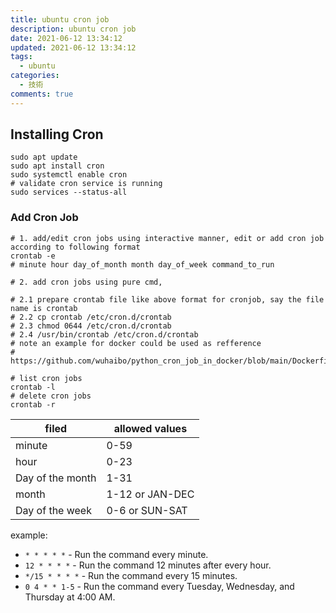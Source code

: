 ```yaml
---
title: ubuntu cron job
description: ubuntu cron job
date: 2021-06-12 13:34:12
updated: 2021-06-12 13:34:12
tags:
  - ubuntu
categories:
  - 技術
comments: true
---
```


## Installing Cron
```shell
sudo apt update
sudo apt install cron
sudo systemctl enable cron
# validate cron service is running
sudo services --status-all 
```

### Add Cron Job

```shell
# 1. add/edit cron jobs using interactive manner, edit or add cron job according to following format
crontab -e 
# minute hour day_of_month month day_of_week command_to_run

# 2. add cron jobs using pure cmd,

# 2.1 prepare crontab file like above format for cronjob, say the file name is crontab
# 2.2 cp crontab /etc/cron.d/crontab  
# 2.3 chmod 0644 /etc/cron.d/crontab
# 2.4 /usr/bin/crontab /etc/cron.d/crontab
# note an example for docker could be used as refference 
# https://github.com/wuhaibo/python_cron_job_in_docker/blob/main/Dockerfile

# list cron jobs
crontab -l
# delete cron jobs
crontab -r

```

| filed            | allowed values  |
|------------------|-----------------|
| minute           | 0-59            |
| hour             | 0-23            |
| Day of the month | 1-31            |
| month            | 1-12 or JAN-DEC |
| Day of the week  | 0-6 or SUN-SAT  |

example:
- ```* * * * *``` - Run the command every minute.
- ```12 * * * *``` - Run the command 12 minutes after every hour.
- ```*/15 * * * *``` - Run the command every 15 minutes.
- ```0 4 * * 1-5``` - Run the command every Tuesday, Wednesday, and Thursday at 4:00 AM.